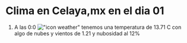 # Clima en Celaya,mx en el dia 01

1. A las 0:0 !["icon weather"](http://openweathermap.org/img/w/02n.png) tenemos una temperatura de 13.71 C con algo de nubes y  vientos de 1.21 y nubosidad al 12%
